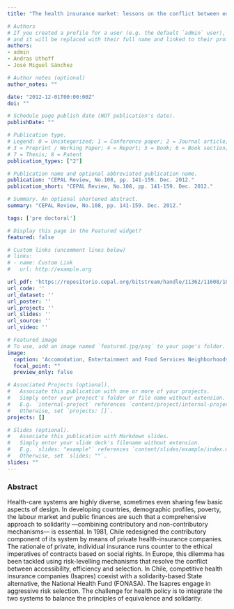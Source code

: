 ```yaml
---
title: "The health insurance market: lessons on the conflict between equivalence and solidarity"

# Authors
# If you created a profile for a user (e.g. the default `admin` user), write the username (folder name) here 
# and it will be replaced with their full name and linked to their profile.
authors:
- admin
- Andras Uthoff
- José Miguel Sánchez

# Author notes (optional)
author_notes: ""

date: "2012-12-01T00:00:00Z"
doi: ""

# Schedule page publish date (NOT publication's date).
publishDate: ""

# Publication type.
# Legend: 0 = Uncategorized; 1 = Conference paper; 2 = Journal article;
# 3 = Preprint / Working Paper; 4 = Report; 5 = Book; 6 = Book section;
# 7 = Thesis; 8 = Patent
publication_types: ["2"]

# Publication name and optional abbreviated publication name.
publication: "CEPAL Review, No.108, pp. 141-159. Dec. 2012."
publication_short: "CEPAL Review, No.108, pp. 141-159. Dec. 2012."

# Summary. An optional shortened abstract.
summary: "CEPAL Review, No.108, pp. 141-159. Dec. 2012."

tags: ['pre doctoral']

# Display this page in the Featured widget?
featured: false

# Custom links (uncomment lines below)
# links:
# - name: Custom Link
#   url: http://example.org

url_pdf: 'https://repositorio.cepal.org/bitstream/handle/11362/11608/108141159I_en.pdf?sequence=1'
url_code: ''
url_dataset: ''
url_poster: ''
url_project: ''
url_slides: ''
url_source: ''
url_video: ''

# Featured image
# To use, add an image named `featured.jpg/png` to your page's folder. 
image:
  caption: 'Accomodation, Entertainment and Food Services Neighborhoods in Toronto'
  focal_point: ""
  preview_only: false

# Associated Projects (optional).
#   Associate this publication with one or more of your projects.
#   Simply enter your project's folder or file name without extension.
#   E.g. `internal-project` references `content/project/internal-project/index.md`.
#   Otherwise, set `projects: []`.
projects: []

# Slides (optional).
#   Associate this publication with Markdown slides.
#   Simply enter your slide deck's filename without extension.
#   E.g. `slides: "example"` references `content/slides/example/index.md`.
#   Otherwise, set `slides: ""`.
slides: ""
---
```


### Abstract

Health-care systems are highly diverse, sometimes even sharing few basic aspects of design. In developing countries, demographic profiles, poverty, the labour market and public finances are such that a comprehensive approach to solidarity —combining contributory and non-contributory mechanisms— is essential. In 1981, Chile redesigned the contributory component of its system by means of private health-insurance companies. The rationale of private, individual insurance runs counter to the ethical imperatives of contracts based on social rights. In Europe, this dilemma has been tackled using risk-levelling mechanisms that resolve the conflict between accessibility, efficiency and selection. In Chile, competitive health insurance companies (Isapres) coexist with a solidarity-based State alternative, the National Health Fund (FONASA). The Isapres engage in aggressive risk selection. The challenge for health policy is to integrate the two systems to balance the principles of equivalence and solidarity.